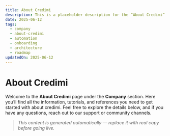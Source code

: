 ```yaml
---
title: About Credimi
description: This is a placeholder description for the “About Credimi” page, giving readers a quick overview of what they can expect to find here.
date: 2025-06-12
tags:
  - company
  - about-credimi
  - automation
  - onboarding
  - architecture
  - roadmap
updatedOn: 2025-06-12
---
```

# About Credimi

Welcome to the **About Credimi** page under the **Company** section. Here you’ll find all the information, tutorials, and references you need to get started with about credimi. Feel free to explore the details below, and if you have any questions, reach out to our support or community channels.

> _This content is generated automatically — replace it with real copy before going live._ 
